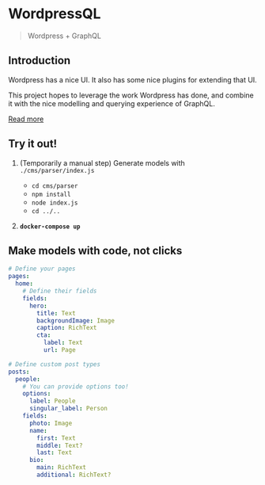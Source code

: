 # WordpressQL
> Wordpress + GraphQL

## Introduction

Wordpress has a nice UI. It also has some nice plugins for extending that UI.

This project hopes to leverage the work Wordpress has done, and combine it with the nice modelling and querying experience of GraphQL.

[Read more](/cms)

## Try it out!

1. (Temporarily a manual step) Generate models with `./cms/parser/index.js`
    - `cd cms/parser`
    - `npm install`
    - `node index.js`
    - `cd ../..`

1. __`docker-compose up`__


## Make models with code, not clicks

```yaml
# Define your pages
pages:
  home:
    # Define their fields
    fields:
      hero:
        title: Text
        backgroundImage: Image
        caption: RichText
        cta:
          label: Text
          url: Page

# Define custom post types
posts:
  people:
    # You can provide options too!
    options:
      label: People
      singular_label: Person
    fields:
      photo: Image
      name:
        first: Text
        middle: Text?
        last: Text
      bio:
        main: RichText
        additional: RichText?
```